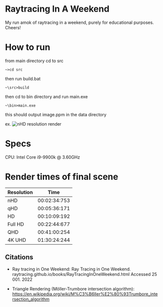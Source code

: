 # Raytracing In A Weekend
My run amok of raytracing in a weekend, purely for educational purposes. Cheers!

# How to run
from main directory cd to src
```
~>cd src
```
then run build.bat
```
~\src>build
```
then cd to bin directory and run main.exe
```
~\bin>main.exe
```
this should output image.ppm in the data directory

ex.
![nHD resolution render](https://github.com/SFujiN/raytracing_in_a_weekend/blob/main/data/my_image.ppm)

# Specs

CPU: Intel Core i9-9900k @ 3.60GHz

# Render times of final scene
| Resolution | Time         |
| :---       | :---:        |
| nHD        | 00:02:34:753 |
| qHD        | 00:05:36:171 |
| HD         | 00:10:09:192 |
| Full HD    | 00:22:44:677 |
| QHD        | 00:41:00:254 |
| 4K UHD     | 01:30:24:244 |

## Citations
- Ray tracing in One Weekend:
Ray Tracing in One Weekend. raytracing.github.io/books/RayTracingInOneWeekend.html
Accessed 25 001. 2022

- Triangle Rendering (Möller-Trumbore intersection algorithm):
https://en.wikipedia.org/wiki/M%C3%B6ller%E2%80%93Trumbore_intersection_algorithm